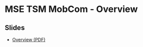 # MSE TSM MobCom - Overview
## Slides
* [Overview (PDF)](http://www.tamberg.org/mse/2022/hs/TSM_MobCom_Overview.pdf)
